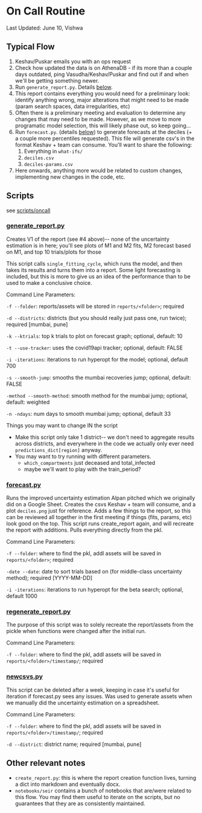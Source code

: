 # On Call Routine

Last Updated: June 10, Vishwa

## Typical Flow
1. Keshav/Puskar emails you with an ops request
2. Check how updated the data is on AthenaDB - if its more than a couple days outdated, ping Vasudha/Keshav/Puskar and find out if and when we'll be getting something newer.
3. Run `generate_report.py`. Details [below](#generate_reportpy).
4. This report contains everything you would need for a preliminary look: identify anything wrong, major alterations that might need to be made (param search spaces, data irregularities, etc)
5. Often there is a preliminary meeting and evaluation to determine any changes that may need to be made. However, as we move to more programatic model selection, this will likely phase out, so keep going...
6. Run `forecast.py`. (details [below](#forecastpy)) to generate forecasts at the deciles (+ a couple more percentiles requested). This file will generate csv's in the format Keshav + team can consume. You'll want to share the following:
   1. Everything in `what-ifs/`
   2. `deciles.csv`
   3. `deciles-params.csv`
7. Here onwards, anything more would be related to custom changes, implementing new changes in the code, etc.

## Scripts
see [scripts/oncall](https://github.com/WadhwaniAI/covid-modelling/tree/master/scripts/oncall)

### [generate_report.py](../scripts/oncall/generate_report.py)
Creates V1 of the report (see #4 above)-- none of the uncertainty estimation is in here; you'll see plots of M1 and M2 fits, M2 forecast based on M1, and top 10 trials/plots for those

This script calls `single_fitting_cycle`, which runs the model, and then takes its results and turns them into a report. Some light forecasting is included, but this is more to give us an idea of the performance than to be used to make a conclusive choice.

Command Line Parameters:

`-f --folder`: reports/assets will be stored in `reports/<folder>`; required

`-d --districts`: districts (but you should really just pass one, run twice); required [mumbai, pune]

`-k --ktrials`: top k trials to plot on forecast graph; optional, default: 10

`-t --use-tracker`: uses the covid19api tracker; optional, default: FALSE

`-i -iterations`: iterations to run hyperopt for the model; optional, default 700

`-s --smooth-jump`: smooths the mumbai recoveries jump; optional, default: FALSE

`-method --smooth-method`: smooth method for the mumbai jump; optional, default: weighted

`-n -ndays`: num days to smooth mumbai jump; optional, default 33


Things you may want to change IN the script
- Make this script only take 1 district-- we don't need to aggregate results across districts, and everywhere in the code we actually only ever need `predictions_dict[region]` anyway.
- You may want to try running with different parameters.
  - `which_compartments` just deceased and total_infected
  - maybe we'll want to play with the train_period?

### [forecast.py](../scripts/oncall/forecast.py)

Runs the improved uncertainty estimation Alpan pitched which we originally did on a Google Sheet. Creates the csvs Keshav + team will consume, and a plot `deciles.png` just for reference. Adds a few things to the report, so this can be reviewed all together in the first meeting if things (fits, params, etc) look good on the top. This script runs create_report again, and will recreate the report with additions. Pulls everything directly from the pkl.

Command Line Parameters:

`-f --folder`: where to find the pkl, addl assets will be saved in `reports/<folder>`; required

`-date --date`: date to sort trials based on (for middle-class uncertainty method); required \[YYYY-MM-DD\]

`-i -iterations`: iterations to run hyperopt for the beta search; optional, default 1000


### [regenerate_report.py](../scripts/oncall/regenerate_report.py)
The purpose of this script was to solely recreate the report/assets from the pickle when functions were changed after the initial run.

Command Line Parameters:

`-f --folder`: where to find the pkl, addl assets will be saved in `reports/<folder>/timestamp/`; required

### [newcsvs.py](../scripts/oncall/newcsvs.py)
This script can be deleted after a week, keeping in case it's useful for iteration if forecast.py sees any issues. Was used to generate assets when we manually did the uncertainty estimation on a spreadsheet.

Command Line Parameters:

`-f --folder`: where to find the pkl, addl assets will be saved in `reports/<folder>/timestamp/`; required

`-d --district`: district name; required [mumbai, pune]

## Other relevant notes
- `create_report.py`: this is where the report creation function lives, turning a dict into markdown and eventually docx.
- `notebooks/seir` contains a bunch of notebooks that are/were related to this flow. You may find them useful to iterate on the scripts, but no guarantees that they are as consistently maintained.